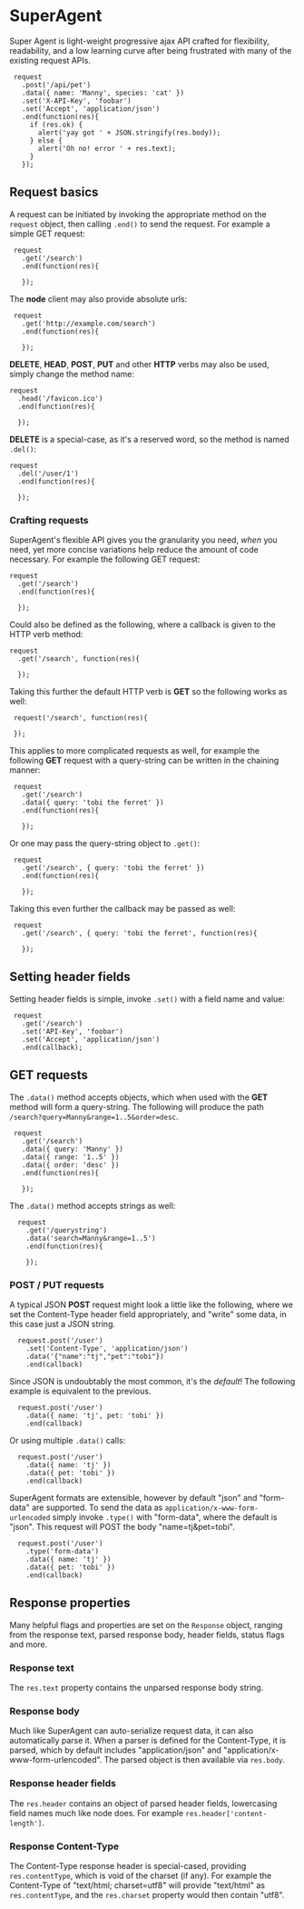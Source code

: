 
# SuperAgent

 Super Agent is light-weight progressive ajax API crafted for flexibility, readability, and a low learning curve after being frustrated with many of the existing request APIs.

     request
       .post('/api/pet')
       .data({ name: 'Manny', species: 'cat' })
       .set('X-API-Key', 'foobar')
       .set('Accept', 'application/json')
       .end(function(res){
         if (res.ok) {
           alert('yay got ' + JSON.stringify(res.body));
         } else {
           alert('Oh no! error ' + res.text);
         }
       });

## Request basics

 A request can be initiated by invoking the appropriate method on the `request` object, then calling `.end()` to send the request. For example a simple GET request:
 
     request
       .get('/search')
       .end(function(res){
       
       });

 The __node__ client may also provide absolute urls:

     request
       .get('http://example.com/search')
       .end(function(res){
     
       });

  __DELETE__, __HEAD__, __POST__, __PUT__ and other __HTTP__ verbs may also be used, simply change the method name:
  
    request
      .head('/favicon.ico')
      .end(function(res){
      
      });

  __DELETE__ is a special-case, as it's a reserved word, so the method is named `.del()`:
  
    request
      .del('/user/1')
      .end(function(res){
        
      });

### Crafting requests

  SuperAgent's flexible API gives you the granularity you need, _when_ you need, yet more concise variations help reduce the amount of code necessary. For example the following GET request:
  
    request
      .get('/search')
      .end(function(res){
    
      });

  Could also be defined as the following, where a callback is given to the HTTP verb method:
  
    request
      .get('/search', function(res){
    
      });

   Taking this further the default HTTP verb is __GET__ so the following works as well:
   
     request('/search', function(res){
 
     });

   This applies to more complicated requests as well, for example the following __GET__ request with a query-string can be written in the chaining manner:
   
     request
       .get('/search')
       .data({ query: 'tobi the ferret' })
       .end(function(res){
         
       });

   Or one may pass the query-string object to `.get()`:
   
     request
       .get('/search', { query: 'tobi the ferret' })
       .end(function(res){
       
       });
  
  Taking this even further the callback may be passed as well:
  
     request
       .get('/search', { query: 'tobi the ferret', function(res){
     
       });

## Setting header fields

  Setting header fields is simple, invoke `.set()` with a field name and value:
  
     request
       .get('/search')
       .set('API-Key', 'foobar')
       .set('Accept', 'application/json')
       .end(callback);

## GET requests

 The `.data()` method accepts objects, which when used with the __GET__ method will form a query-string. The following will produce the path `/search?query=Manny&range=1..5&order=desc`.
 
     request
       .get('/search')
       .data({ query: 'Manny' })
       .data({ range: '1..5' })
       .data({ order: 'desc' })
       .end(function(res){

       });

  The `.data()` method accepts strings as well:
  
      request
        .get('/querystring')
        .data('search=Manny&range=1..5')
        .end(function(res){

        });

### POST / PUT requests

  A typical JSON __POST__ request might look a little like the following, where we set the Content-Type header field appropriately, and "write" some data, in this case just a JSON string.

      request.post('/user')
        .set('Content-Type', 'application/json')
        .data('{"name":"tj","pet":"tobi"})
        .end(callback)

  Since JSON is undoubtably the most common, it's the _default_! The following example is equivalent to the previous.

      request.post('/user')
        .data({ name: 'tj', pet: 'tobi' })
        .end(callback)

  Or using multiple `.data()` calls:
  
      request.post('/user')
        .data({ name: 'tj' })
        .data({ pet: 'tobi' })
        .end(callback)

  SuperAgent formats are extensible, however by default "json" and "form-data" are supported. To send the data as `application/x-www-form-urlencoded` simply invoke `.type()` with "form-data", where the default is "json". This request will POST the body "name=tj&pet=tobi".

      request.post('/user')
        .type('form-data')
        .data({ name: 'tj' })
        .data({ pet: 'tobi' })
        .end(callback)

## Response properties

  Many helpful flags and properties are set on the `Response` object, ranging from the response text, parsed response body, header fields, status flags and more.
  
### Response text

  The `res.text` property contains the unparsed response body string.

### Response body

  Much like SuperAgent can auto-serialize request data, it can also automatically parse it. When a parser is defined for the Content-Type, it is parsed, which by default includes "application/json" and "application/x-www-form-urlencoded". The parsed object is then available via `res.body`.

### Response header fields

  The `res.header` contains an object of parsed header fields, lowercasing field names much like node does. For example `res.header['content-length']`.

### Response Content-Type

  The Content-Type response header is special-cased, providing `res.contentType`, which is void of the charset (if any). For example the Content-Type of "text/html; charset=utf8" will provide "text/html" as `res.contentType`, and the `res.charset` property would then contain "utf8".
     